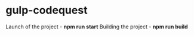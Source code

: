 # gulp-codequest

Launch of the project - <b>npm run start</b>
Building the project - <b>npm run build</b>

